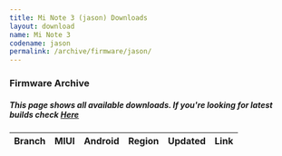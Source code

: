 ```yaml
---
title: Mi Note 3 (jason) Downloads
layout: download
name: Mi Note 3
codename: jason
permalink: /archive/firmware/jason/
---
```


### Firmware Archive
##### This page shows all available downloads. If you're looking for latest builds check [Here](/firmware/jason/)


<div class="table-responsive-md" id="table-wrapper">
<table id="firmware" class="compact table table-striped table-hover table-sm">
    <thead class="thead-dark">
        <tr>
            <th>Branch</th>
            <th>MIUI</th>
            <th>Android</th>
            <th>Region</th>
            <th>Updated</th>
            <th>Link</th>
        </tr>
    </thead>
    <script>loadFirmwareDownloads('jason', 'full')</script>
</table>
</div>
